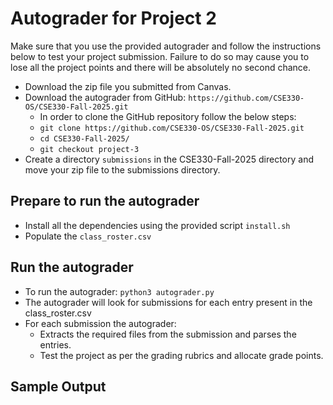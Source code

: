 # Autograder for Project 2

Make sure that you use the provided autograder and follow the instructions below to test your project submission. Failure to do so may cause you to lose all the project points and there will be absolutely no second chance.

- Download the zip file you submitted from Canvas. 
- Download the autograder from GitHub: `https://github.com/CSE330-OS/CSE330-Fall-2025.git`
  - In order to clone the GitHub repository follow the below steps:
  - `git clone https://github.com/CSE330-OS/CSE330-Fall-2025.git`
  - `cd CSE330-Fall-2025/`
  - `git checkout project-3`
- Create a directory `submissions` in the CSE330-Fall-2025 directory and move your zip file to the submissions directory.

## Prepare to run the autograder
- Install all the dependencies using the provided script `install.sh`
- Populate the `class_roster.csv`
 
## Run the autograder
- To run the autograder: ```python3 autograder.py```
- The autograder will look for submissions for each entry present in the class_roster.csv
- For each submission the autograder:
  - Extracts the required files from the submission and parses the entries.
  - Test the project as per the grading rubrics and allocate grade points.
    
## Sample Output

```
```
